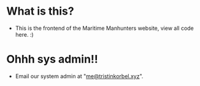# What is this?
* This is the frontend of the Maritime Manhunters website, view all code here. :)

# Ohhh sys admin!!
* Email our system admin at "me@tristinkorbel.xyz".

